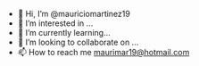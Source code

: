 - 👋 Hi, I’m @mauriciomartinez19
- 👀 I’m interested in ...
- 🌱 I’m currently learning...
- 💞️ I’m looking to collaborate on ...
- 📫 How to reach me maurimar19@hotmail.com

<!---
mauriciomartinez19/mauriciomartinez19 is a ✨ special ✨ repository because its `README.md` (this file) appears on your GitHub profile.
You can click the Preview link to take a look at your changes.
--->
